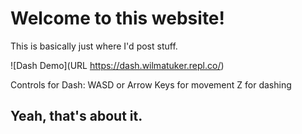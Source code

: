 # Welcome to this website!

This is basically just where I'd post stuff.

![Dash Demo](URL https://dash.wilmatuker.repl.co/)

Controls for Dash:
WASD or Arrow Keys for movement
Z for dashing

## Yeah, that's about it.
